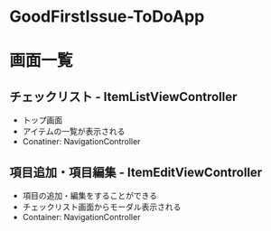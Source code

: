 # GoodFirstIssue-ToDoApp

# 画面一覧

## チェックリスト - ItemListViewController

- トップ画面
- アイテムの一覧が表示される
- Conatiner: NavigationController


## 項目追加・項目編集 - ItemEditViewController

- 項目の追加・編集をすることができる
- チェックリスト画面からモーダル表示される
- Container: NavigationController
